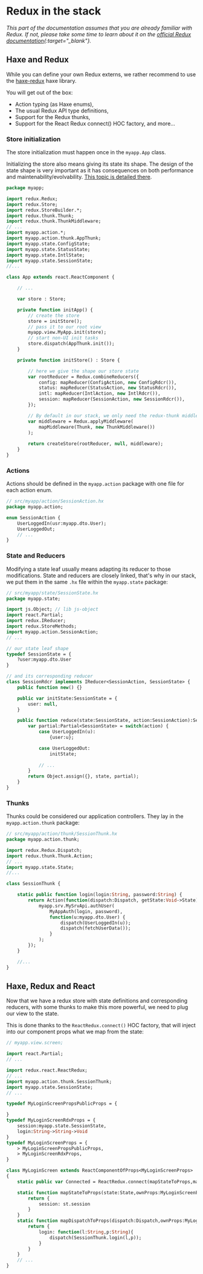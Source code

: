---
---
# Redux in the stack

*This part of the documentation assumes that you are already familiar with Redux. If not, please take some time to learn about it on the [official Redux documentation](https://redux.js.org/introduction/getting-started){:target="_blank"}.*

## Haxe and Redux

While you can define your own Redux externs, we rather recommend to use the [haxe-redux](https://github.com/elsassph/haxe-redux) haxe library.

You will get out of the box:
- Action typing (as Haxe enums), 
- The usual Redux API type definitions,
- Support for the Redux thunks,
- Support for the React Redux connect() HOC factory,
and more...

### Store initialization

The store initialization must happen once in the `myapp.App` class.

Initializing the store also means giving its state its shape. The design of the state shape is very important as it has consequences on both performance and maintenability/evolvability. [This topic is detailed there](redux_store_shape).

```haxe
package myapp;

import redux.Redux;
import redux.Store;
import redux.StoreBuilder.*;
import redux.thunk.Thunk;
import redux.thunk.ThunkMiddleware;
// ...
import myapp.action.*;
import myapp.action.thunk.AppThunk;
import myapp.state.ConfigState;
import myapp.state.StatusState;
import myapp.state.IntlState;
import myapp.state.SessionState;
//...

class App extends react.ReactComponent {

    // ...

    var store : Store;

    private function initApp() {
        // create the store
        store = initStore();
        // pass it to our root view
        myapp.view.MyApp.init(store);
        // start non-UI init tasks
        store.dispatch(AppThunk.init());
    }

    private function initStore() : Store {

        // here we give the shape our store state
        var rootReducer = Redux.combineReducers({
            config: mapReducer(ConfigAction, new ConfigRdcr()),
            status: mapReducer(StatusAction, new StatusRdcr()),
            intl: mapReducer(IntlAction, new IntlRdcr()),
            session: mapReducer(SessionAction, new SessionRdcr()),
        });

        // By default in our stack, we only need the redux-thunk middleware
        var middleware = Redux.applyMiddleware(
            mapMiddleware(Thunk, new ThunkMiddleware())
        );
        
        return createStore(rootReducer, null, middleware);
    }
}
```

### Actions

Actions should be defined in the `myapp.action` package with one file for each action enum.

```haxe
// src/myapp/action/SessionAction.hx
package myapp.action;

enum SessionAction {
	UserLoggedIn(usr:myapp.dto.User);
    UserLoggedOut;
    // ...
}
```

### State and Reducers

Modifying a state leaf usually means adapting its reducer to those modifications. State and reducers are closely linked, that's why in our stack, we put them in the same `.hx` file within the `myapp.state` package:

```haxe
// src/myapp/state/SessionState.hx
package myapp.state;

import js.Object; // lib js-object
import react.Partial;
import redux.IReducer;
import redux.StoreMethods;
import myapp.action.SessionAction;
// ...

// our state leaf shape
typedef SessionState = {
    ?user:myapp.dto.User
}

// and its corresponding reducer
class SessionRdcr implements IReducer<SessionAction, SessionState> {
	public function new() {}

	public var initState:SessionState = {
		user: null,
	}

	public function reduce(state:SessionState, action:SessionAction):SessionState {
		var partial:Partial<SessionState> = switch(action) {
			case UserLoggedIn(u):
				{user:u};

			case UserLoggedOut:
				initState;
            
            // ...
		}
		return Object.assign({}, state, partial);
	}
}
```

### Thunks

Thunks could be considered our application controllers. They lay in the `myapp.action.thunk` package:

```haxe
// src/myapp/action/thunk/SessionThunk.hx
package myapp.action.thunk;

import redux.Redux.Dispatch;
import redux.thunk.Thunk.Action;
// ...
import myapp.state.State;
//...

class SessionThunk {

    static public function login(login:String, password:String) {
		return Action(function(dispatch:Dispatch, getState:Void->State) {
			myapp.srv.MySrvApi.authUser(
                MyAppAuth(login, password),
                function(u:myapp.dto.User) {
                    dispatch(UserLoggedIn(u));
                    dispatch(fetchUserData());
                }
            );
		});
	}

    //...
}
```

## Haxe, Redux and React

Now that we have a redux store with state definitions and corresponding reducers, with some thunks to make this more powerful, we need to plug our view to the state.

This is done thanks to the `ReactRedux.connect()` HOC factory, that will inject into our component props what we map from the state:

```haxe
// myapp.view.screen;

import react.Partial;
// ...

import redux.react.ReactRedux;
// ...
import myapp.action.thunk.SessionThunk; 
import myapp.state.SessionState; 
// ...

typedef MyLoginScreenPropsPublicProps = {

}
typedef MyLoginScreenRdxProps = {
    session:myapp.state.SessionState,
    login:String->String->Void
}
typedef MyLoginScreenProps = {
    > MyLoginScreenPropsPublicProps,
    > MyLoginScreenRdxProps,
}

class MyLoginScreen extends ReactComponentOfProps<MyLoginScreenProps>
{
	static public var Connected = ReactRedux.connect(mapStateToProps,mapDispatchToProps)(MyLoginScreen);

	static function mapStateToProps(state:State,ownProps:MyLoginScreenPropsPublicProps):Partial<MyLoginScreenRdxProps> {
		return {
            session: st.session
        }
	}
	static function mapDispatchToProps(dispatch:Dispatch,ownProps:MyLoginScreenPropsPublicProps):Partial<MyLoginScreenRdxProps> {
		return {
            login: function(l:String,p:String){
                dispatch(SessionThunk.login(l,p));
            }
        }
	}
	// ...
}
```
